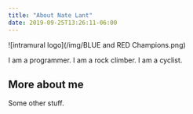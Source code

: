 ```yaml
---
title: "About Nate Lant"
date: 2019-09-25T13:26:11-06:00
---
```


![intramural logo](/img/BLUE and RED Champions.png)

I am a programmer. I am a rock climber. I am a cyclist.

## More about me

Some other stuff.
